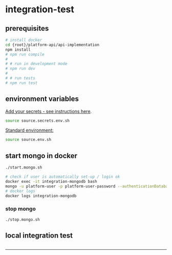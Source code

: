 # integration-test

## prerequisites
````bash
# install docker
cd {root}/platform-api/api-implementation
npm install
# npm run compile
#
# # run in development mode
# npm run dev
#
# # run tests
# npm run test
````

## environment variables

[Add your secrets - see instructions here](./template.source.secrets.env.sh).
````bash
source source.secrets.env.sh
````

[Standard environment:](./source.env.sh)
````bash
source source.env.sh
````

## start mongo in docker
````bash
./start.mongo.sh

# check if user is automatically set-up / login ok
docker exec -it integration-mongodb bash
mongo -u platform-user -p platform-user-password --authenticationDatabase platform
# docker logs
docker logs integration-mongodb
````
### stop mongo
````bash
./stop.mongo.sh
````
## local integration test

````bash

````





----
